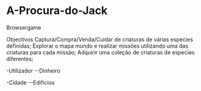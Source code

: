 A-Procura-do-Jack
=================

Browsergame

Objectivos
Captura/Compra/Venda/Cuidar de criaturas de várias especies definidas;
Explorar o mapa mundo e realizar missões utilizando uma das criaturas para cada missão;
Adquirir uma coleção de criaturas de especies diferentes;

-Utilizador
--Dinheiro

-Cidade
--Edificios
